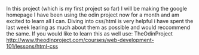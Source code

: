 In this project (which is my first project so far) I will be making the google homepage I have been using the odin project now for a month and am excited to learn all I can. Diving into css/html is very helpful i have spent the last week learing as much about them as possible and would reccommend the same. If you would like to learn this as well use:
 TheOdinProject
 http://www.theodinproject.com/courses/web-development-101/lessons/html-css
